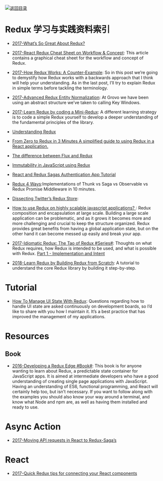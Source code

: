[![返回目录](https://parg.co/UGo)](https://github.com/wxyyxc1992/Awesome-Reference)

# Redux 学习与实践资料索引

* [2017-What’s So Great About Redux?](https://medium.freecodecamp.org/whats-so-great-about-redux-ac16f1cc0f8b)

* [2017-React Redux Cheat Sheet on Workflow & Concept](https://github.com/uanders/react-redux-cheatsheet): This article contains a graphical cheat sheet for the workflow and concept of Redux.

* [2017-How Redux Works: A Counter-Example](https://daveceddia.com/how-does-redux-work/): So in this post we’re going to demystify how Redux works with a backwards approach that I think will help your understanding. As in the last post, I’ll try to explain Redux in simple terms before tackling the terminology.

* [2017-Advanced Redux Entity Normalization](https://parg.co/bht): At Grovo we have been using an abstract structure we’ve taken to calling Key Windows.

* [2017-Learn Redux by coding a Mini-Redux](http://blog.jakoblind.no/2017/03/13/learn-redux-by-coding-a-mini-redux/): A different learning strategy is to code a simple Redux yourself to develop a deeper understanding of the fundamental principles of the library.

* [Understanding Redux](https://medium.com/front-end-hacking/understanding-redux-69798b1f8469#.l6u9zaavw)

- [From Zero to Redux in 3 Minutes A simplified guide to using Redux in a React application.](https://medium.com/@christiannaths/from-zero-to-redux-8db779b6ed01#.1j80ztr5q)

* [The difference between Flux and Redux](https://edgecoders.com/the-difference-between-flux-and-redux-71d31b118c1#.m1ho9k2jt)

* [Immutability in JavaScript using Redux](https://www.toptal.com/javascript/immutability-in-javascript-using-redux)

* [React and Redux Sagas Authentication App Tutorial](http://start.jcolemorrison.com/react-and-redux-sagas-authentication-app-tutorial/)

* [Redux 4 Ways](https://medium.com/react-native-training/redux-4-ways-95a130da0cdc#.xpa7z9ufe):Implementations of Thunk vs Saga vs Observable vs Redux Promise Middleware in 10 minutes.

- [Dissecting Twitter’s Redux Store](https://medium.com/statuscode/dissecting-twitters-redux-store-d7280b62c6b1#.wu5trgupx):

* [How to use Redux on highly scalable javascript applications? ](http://6me.us/zue4re): Redux composition and encapsulation at large scale. Building a large scale application can be problematic, and as it grows it becomes more and more challenging and crucial to keep the structure organized. Redux provides great benefits from having a global application state, but on the other hand it can become messed up easily and break your app.

- [2017-Idiomatic Redux: The Tao of Redux #Series#](http://blog.isquaredsoftware.com/2017/05/idiomatic-redux-tao-of-redux-part-1/): Thoughts on what Redux requires, how Redux is intended to be used, and what is possible with Redux. [Part 1 - Implementation and Intent](http://blog.isquaredsoftware.com/2017/05/idiomatic-redux-tao-of-redux-part-1/)

- [2018-Learn Redux by Building Redux from Scratch](https://parg.co/Uah): A tutorial to understand the core Redux library by building it step-by-step.

# Tutorial

* [How To Manage UI State With Redux](https://codeburst.io/how-to-manage-ui-state-with-redux-24deb6cf0d57): Questions regarding how to handle UI state are asked continuously on development boards, so I’d like to share with you how I maintain it. It’s a best practice that has improved the management of my applications.

# Resources

## Book

* [2016-Developing a Redux Edge #Book#](https://parg.co/b4L): This book is for anyone wanting to learn about Redux, a predictable state container for JavaScript apps. It is aimed at intermediate developers who have a good understanding of creating single page applications with JavaScript. Having an understanding of ES6, functional programming, and React will certainly help too, but isn’t necessary. If you want to follow along with the examples you should also know your way around a terminal, and know what Node and npm are, as well as having them installed and ready to use.

# Async Action

* [2017-Moving API requests in React to Redux-Saga’s](https://hackernoon.com/moving-api-requests-to-redux-saga-21780f49cbc8)

# React

* [2017-Quick Redux tips for connecting your React components](https://medium.com/dailyjs/quick-redux-tips-for-connecting-your-react-components-e08da72f5b3)
